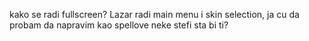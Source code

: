 kako se radi fullscreen?
Lazar radi main menu i skin selection,
ja cu da probam da napravim kao spellove neke
stefi sta bi ti?

